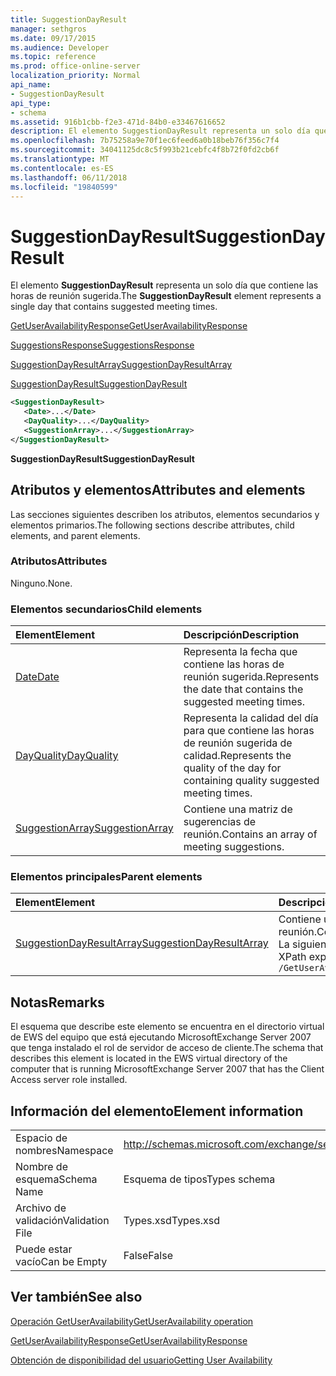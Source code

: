 ```yaml
---
title: SuggestionDayResult
manager: sethgros
ms.date: 09/17/2015
ms.audience: Developer
ms.topic: reference
ms.prod: office-online-server
localization_priority: Normal
api_name:
- SuggestionDayResult
api_type:
- schema
ms.assetid: 916b1cbb-f2e3-471d-84b0-e33467616652
description: El elemento SuggestionDayResult representa un solo día que contiene las horas de reunión sugerida.
ms.openlocfilehash: 7b75258a9e70f1ec6feed6a0b18beb76f356c7f4
ms.sourcegitcommit: 34041125dc8c5f993b21cebfc4f8b72f0fd2cb6f
ms.translationtype: MT
ms.contentlocale: es-ES
ms.lasthandoff: 06/11/2018
ms.locfileid: "19840599"
---
```

# <a name="suggestiondayresult"></a><span data-ttu-id="68a66-103">SuggestionDayResult</span><span class="sxs-lookup"><span data-stu-id="68a66-103">SuggestionDayResult</span></span>

<span data-ttu-id="68a66-104">El elemento **SuggestionDayResult** representa un solo día que contiene las horas de reunión sugerida.</span><span class="sxs-lookup"><span data-stu-id="68a66-104">The **SuggestionDayResult** element represents a single day that contains suggested meeting times.</span></span> 
  
[<span data-ttu-id="68a66-105">GetUserAvailabilityResponse</span><span class="sxs-lookup"><span data-stu-id="68a66-105">GetUserAvailabilityResponse</span></span>](getuseravailabilityresponse.md)
  
[<span data-ttu-id="68a66-106">SuggestionsResponse</span><span class="sxs-lookup"><span data-stu-id="68a66-106">SuggestionsResponse</span></span>](suggestionsresponse.md)
  
[<span data-ttu-id="68a66-107">SuggestionDayResultArray</span><span class="sxs-lookup"><span data-stu-id="68a66-107">SuggestionDayResultArray</span></span>](suggestiondayresultarray.md)
  
[<span data-ttu-id="68a66-108">SuggestionDayResult</span><span class="sxs-lookup"><span data-stu-id="68a66-108">SuggestionDayResult</span></span>](suggestiondayresult.md)
  
```xml
<SuggestionDayResult>
   <Date>...</Date>
   <DayQuality>...</DayQuality>
   <SuggestionArray>...</SuggestionArray>
</SuggestionDayResult>
```

 <span data-ttu-id="68a66-109">**SuggestionDayResult**</span><span class="sxs-lookup"><span data-stu-id="68a66-109">**SuggestionDayResult**</span></span>
## <a name="attributes-and-elements"></a><span data-ttu-id="68a66-110">Atributos y elementos</span><span class="sxs-lookup"><span data-stu-id="68a66-110">Attributes and elements</span></span>

<span data-ttu-id="68a66-111">Las secciones siguientes describen los atributos, elementos secundarios y elementos primarios.</span><span class="sxs-lookup"><span data-stu-id="68a66-111">The following sections describe attributes, child elements, and parent elements.</span></span>
  
### <a name="attributes"></a><span data-ttu-id="68a66-112">Atributos</span><span class="sxs-lookup"><span data-stu-id="68a66-112">Attributes</span></span>

<span data-ttu-id="68a66-113">Ninguno.</span><span class="sxs-lookup"><span data-stu-id="68a66-113">None.</span></span>
  
### <a name="child-elements"></a><span data-ttu-id="68a66-114">Elementos secundarios</span><span class="sxs-lookup"><span data-stu-id="68a66-114">Child elements</span></span>

|<span data-ttu-id="68a66-115">**Element**</span><span class="sxs-lookup"><span data-stu-id="68a66-115">**Element**</span></span>|<span data-ttu-id="68a66-116">**Descripción**</span><span class="sxs-lookup"><span data-stu-id="68a66-116">**Description**</span></span>|
|:-----|:-----|
|[<span data-ttu-id="68a66-117">Date</span><span class="sxs-lookup"><span data-stu-id="68a66-117">Date</span></span>](date.md) <br/> |<span data-ttu-id="68a66-118">Representa la fecha que contiene las horas de reunión sugerida.</span><span class="sxs-lookup"><span data-stu-id="68a66-118">Represents the date that contains the suggested meeting times.</span></span>  <br/> |
|[<span data-ttu-id="68a66-119">DayQuality</span><span class="sxs-lookup"><span data-stu-id="68a66-119">DayQuality</span></span>](dayquality.md) <br/> |<span data-ttu-id="68a66-120">Representa la calidad del día para que contiene las horas de reunión sugerida de calidad.</span><span class="sxs-lookup"><span data-stu-id="68a66-120">Represents the quality of the day for containing quality suggested meeting times.</span></span>  <br/> |
|[<span data-ttu-id="68a66-121">SuggestionArray</span><span class="sxs-lookup"><span data-stu-id="68a66-121">SuggestionArray</span></span>](suggestionarray.md) <br/> |<span data-ttu-id="68a66-122">Contiene una matriz de sugerencias de reunión.</span><span class="sxs-lookup"><span data-stu-id="68a66-122">Contains an array of meeting suggestions.</span></span>  <br/> |
   
### <a name="parent-elements"></a><span data-ttu-id="68a66-123">Elementos principales</span><span class="sxs-lookup"><span data-stu-id="68a66-123">Parent elements</span></span>

|<span data-ttu-id="68a66-124">**Element**</span><span class="sxs-lookup"><span data-stu-id="68a66-124">**Element**</span></span>|<span data-ttu-id="68a66-125">**Descripción**</span><span class="sxs-lookup"><span data-stu-id="68a66-125">**Description**</span></span>|
|:-----|:-----|
|[<span data-ttu-id="68a66-126">SuggestionDayResultArray</span><span class="sxs-lookup"><span data-stu-id="68a66-126">SuggestionDayResultArray</span></span>](suggestiondayresultarray.md) <br/> |<span data-ttu-id="68a66-127">Contiene una matriz de sugerencias organizadas por fecha de reunión.</span><span class="sxs-lookup"><span data-stu-id="68a66-127">Contains an array of meeting suggestions organized by date.</span></span>  <br/> <span data-ttu-id="68a66-128">La siguiente es la expresión de XPath para este elemento:</span><span class="sxs-lookup"><span data-stu-id="68a66-128">The following is the XPath expression to this element:</span></span>  <br/>  `/GetUserAvailabilityResponse/SuggestionsResponse/SuggestionDayResultArray` <br/> |
   
## <a name="remarks"></a><span data-ttu-id="68a66-129">Notas</span><span class="sxs-lookup"><span data-stu-id="68a66-129">Remarks</span></span>

<span data-ttu-id="68a66-130">El esquema que describe este elemento se encuentra en el directorio virtual de EWS del equipo que está ejecutando MicrosoftExchange Server 2007 que tenga instalado el rol de servidor de acceso de cliente.</span><span class="sxs-lookup"><span data-stu-id="68a66-130">The schema that describes this element is located in the EWS virtual directory of the computer that is running MicrosoftExchange Server 2007 that has the Client Access server role installed.</span></span>
  
## <a name="element-information"></a><span data-ttu-id="68a66-131">Información del elemento</span><span class="sxs-lookup"><span data-stu-id="68a66-131">Element information</span></span>

|||
|:-----|:-----|
|<span data-ttu-id="68a66-132">Espacio de nombres</span><span class="sxs-lookup"><span data-stu-id="68a66-132">Namespace</span></span>  <br/> |http://schemas.microsoft.com/exchange/services/2006/types  <br/> |
|<span data-ttu-id="68a66-133">Nombre de esquema</span><span class="sxs-lookup"><span data-stu-id="68a66-133">Schema Name</span></span>  <br/> |<span data-ttu-id="68a66-134">Esquema de tipos</span><span class="sxs-lookup"><span data-stu-id="68a66-134">Types schema</span></span>  <br/> |
|<span data-ttu-id="68a66-135">Archivo de validación</span><span class="sxs-lookup"><span data-stu-id="68a66-135">Validation File</span></span>  <br/> |<span data-ttu-id="68a66-136">Types.xsd</span><span class="sxs-lookup"><span data-stu-id="68a66-136">Types.xsd</span></span>  <br/> |
|<span data-ttu-id="68a66-137">Puede estar vacío</span><span class="sxs-lookup"><span data-stu-id="68a66-137">Can be Empty</span></span>  <br/> |<span data-ttu-id="68a66-138">False</span><span class="sxs-lookup"><span data-stu-id="68a66-138">False</span></span>  <br/> |
   
## <a name="see-also"></a><span data-ttu-id="68a66-139">Ver también</span><span class="sxs-lookup"><span data-stu-id="68a66-139">See also</span></span>



[<span data-ttu-id="68a66-140">Operación GetUserAvailability</span><span class="sxs-lookup"><span data-stu-id="68a66-140">GetUserAvailability operation</span></span>](getuseravailability-operation.md)
  
[<span data-ttu-id="68a66-141">GetUserAvailabilityResponse</span><span class="sxs-lookup"><span data-stu-id="68a66-141">GetUserAvailabilityResponse</span></span>](getuseravailabilityresponse.md)


[<span data-ttu-id="68a66-142">Obtención de disponibilidad del usuario</span><span class="sxs-lookup"><span data-stu-id="68a66-142">Getting User Availability</span></span>](http://msdn.microsoft.com/library/d4133fcb-9b0f-4e6b-aadf-a389da83516a%28Office.15%29.aspx)

